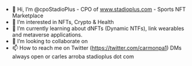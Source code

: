 - 👋 Hi, I’m @cpoStadioPlus - CPO of www.stadioplus.com - Sports NFT Marketplace
- 👀 I’m interested in NFTs, Crypto & Health
- 🌱 I’m currently learning about dNFTs (Dynamic NTFs), link wearables and metaverse applications.
- 💞️ I’m looking to collaborate on 
- 📫 How to reach me on Twitter (https://twitter.com/carmonpa1) DMs always open or carles arroba stadioplus dot com

<!---
cpoStadioPlus/cpoStadioPlus is a ✨ special ✨ repository because its `README.md` (this file) appears on your GitHub profile.
You can click the Preview link to take a look at your changes.
--->
